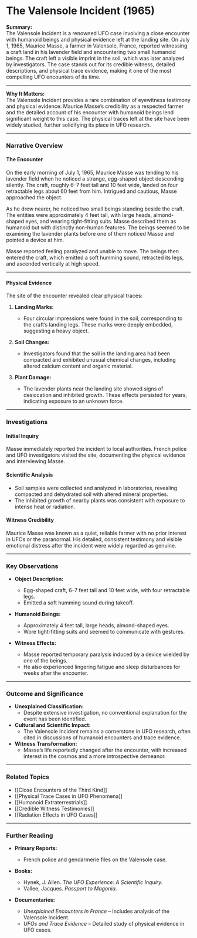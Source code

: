 # The Valensole Incident (1965)

**Summary:**  
The Valensole Incident is a renowned UFO case involving a close encounter with humanoid beings and physical evidence left at the landing site. On July 1, 1965, Maurice Masse, a farmer in Valensole, France, reported witnessing a craft land in his lavender field and encountering two small humanoid beings. The craft left a visible imprint in the soil, which was later analyzed by investigators. The case stands out for its credible witness, detailed descriptions, and physical trace evidence, making it one of the most compelling UFO encounters of its time.

---

**Why It Matters:**  
The Valensole Incident provides a rare combination of eyewitness testimony and physical evidence. Maurice Masse’s credibility as a respected farmer and the detailed account of his encounter with humanoid beings lend significant weight to this case. The physical traces left at the site have been widely studied, further solidifying its place in UFO research.

---

### **Narrative Overview**

#### **The Encounter**

On the early morning of July 1, 1965, Maurice Masse was tending to his lavender field when he noticed a strange, egg-shaped object descending silently. The craft, roughly 6–7 feet tall and 10 feet wide, landed on four retractable legs about 60 feet from him. Intrigued and cautious, Masse approached the object.

As he drew nearer, he noticed two small beings standing beside the craft. The entities were approximately 4 feet tall, with large heads, almond-shaped eyes, and wearing tight-fitting suits. Masse described them as humanoid but with distinctly non-human features. The beings seemed to be examining the lavender plants before one of them noticed Masse and pointed a device at him.

Masse reported feeling paralyzed and unable to move. The beings then entered the craft, which emitted a soft humming sound, retracted its legs, and ascended vertically at high speed.

---

#### **Physical Evidence**

The site of the encounter revealed clear physical traces:

1. **Landing Marks:**
    
    - Four circular impressions were found in the soil, corresponding to the craft’s landing legs. These marks were deeply embedded, suggesting a heavy object.
2. **Soil Changes:**
    
    - Investigators found that the soil in the landing area had been compacted and exhibited unusual chemical changes, including altered calcium content and organic material.
3. **Plant Damage:**
    
    - The lavender plants near the landing site showed signs of desiccation and inhibited growth. These effects persisted for years, indicating exposure to an unknown force.

---

### **Investigations**

#### **Initial Inquiry**

Masse immediately reported the incident to local authorities. French police and UFO investigators visited the site, documenting the physical evidence and interviewing Masse.

#### **Scientific Analysis**

- Soil samples were collected and analyzed in laboratories, revealing compacted and dehydrated soil with altered mineral properties.
- The inhibited growth of nearby plants was consistent with exposure to intense heat or radiation.

#### **Witness Credibility**

Maurice Masse was known as a quiet, reliable farmer with no prior interest in UFOs or the paranormal. His detailed, consistent testimony and visible emotional distress after the incident were widely regarded as genuine.

---

### **Key Observations**

- **Object Description:**
    
    - Egg-shaped craft, 6–7 feet tall and 10 feet wide, with four retractable legs.
    - Emitted a soft humming sound during takeoff.
- **Humanoid Beings:**
    
    - Approximately 4 feet tall, large heads, almond-shaped eyes.
    - Wore tight-fitting suits and seemed to communicate with gestures.
- **Witness Effects:**
    
    - Masse reported temporary paralysis induced by a device wielded by one of the beings.
    - He also experienced lingering fatigue and sleep disturbances for weeks after the encounter.

---

### **Outcome and Significance**

- **Unexplained Classification:**
    - Despite extensive investigation, no conventional explanation for the event has been identified.
- **Cultural and Scientific Impact:**
    - The Valensole Incident remains a cornerstone in UFO research, often cited in discussions of humanoid encounters and trace evidence.
- **Witness Transformation:**
    - Masse’s life reportedly changed after the encounter, with increased interest in the cosmos and a more introspective demeanor.

---

### **Related Topics**

- [[Close Encounters of the Third Kind]]
- [[Physical Trace Cases in UFO Phenomena]]
- [[Humanoid Extraterrestrials]]
- [[Credible Witness Testimonies]]
- [[Radiation Effects in UFO Cases]]

---

### **Further Reading**

- **Primary Reports:**
    
    - French police and gendarmerie files on the Valensole case.
- **Books:**
    
    - Hynek, J. Allen. _The UFO Experience: A Scientific Inquiry._
    - Vallee, Jacques. _Passport to Magonia._
- **Documentaries:**
    
    - _Unexplained Encounters in France_ – Includes analysis of the Valensole Incident.
    - _UFOs and Trace Evidence_ – Detailed study of physical evidence in UFO cases.

